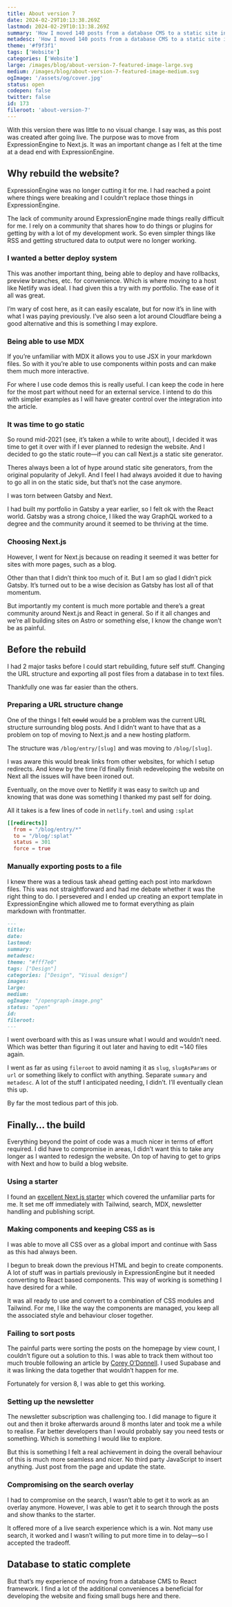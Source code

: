 ```yaml
---
title: About version 7
date: 2024-02-29T10:13:38.269Z
lastmod: 2024-02-29T10:13:38.269Z
summary: 'How I moved 140 posts from a database CMS to a static site in Next.js. No redesign just website rebuild and some hindsight into the decision making.'
metadesc: 'How I moved 140 posts from a database CMS to a static site in Next.js. No redesign just website rebuild and some hindsight into the decision making.'
theme: '#f9f3f1'
tags: ['Website']
categories: ['Website']
large: /images/blog/about-version-7-featured-image-large.svg
medium: /images/blog/about-version-7-featured-image-medium.svg
ogImage: '/assets/og/cover.jpg'
status: open
codepen: false
twitter: false
id: 173
fileroot: 'about-version-7'
---
```


With this version there was little to no visual change. I say was, as this post was created after going live. The purpose was to move from ExpressionEngine to Next.js. It was an important change as I felt at the time at a dead end with ExpressionEngine.

## Why rebuild the website?
ExpressionEngine was no longer cutting it for me. I had reached a point where things were breaking and I couldn’t replace those things in ExpressionEngine.

The lack of community around ExpressionEngine made things really difficult for me. I rely on a community that shares how to do things or plugins for getting by with a lot of my development work. So even simpler things like RSS and getting structured data to output were no longer working.

### I wanted a better deploy system
This was another important thing, being able to deploy and have rollbacks, preview branches, etc. for convenience. Which is where moving to a host like Netlify was ideal. I had given this a try with my portfolio. The ease of it all was great.

I’m wary of cost here, as it can easily escalate, but for now it’s in line with what I was paying previously. I’ve also seen a lot around Cloudflare being a good alternative and this is something I may explore.

### Being able to use MDX
If you’re unfamiliar with MDX it allows you to use JSX in your markdown files. So with it you’re able to use components within posts and can make them much more interactive.

For where I use code demos this is really useful. I can keep the code in here for the most part without need for an external service. I intend to do this with simpler examples as I will have greater control over the integration into the article.

### It was time to go static
So round mid-2021 (see, it’s taken a while to write about), I decided it was time to get it over with if I ever planned to redesign the website. And I decided to go the static route—if you can call Next.js a static site generator.

Theres always been a lot of hype around static site generators, from the original popularity of Jekyll. And I feel I had always avoided it due to having to go all in on the static side, but that’s not the case anymore.

I was torn between Gatsby and Next.

I had built my portfolio in Gatsby a year earlier, so I felt ok with the React world. Gatsby was a strong choice, I liked the way GraphQL worked to a degree and the community around it seemed to be thriving at the time.

### Choosing Next.js
However, I went for Next.js because on reading it seemed it was better for sites with more pages, such as a blog.

Other than that I didn’t think too much of it. But I am so glad I didn’t pick Gatsby. It’s turned out to be a wise decision as Gatsby has lost all of that momentum.

But importantly my content is much more portable and there’s a great community around Next.js and React in general. So if it all changes and we’re all building sites on Astro or something else, I know the change won’t be as painful.

## Before the rebuild
I had 2 major tasks before I could start rebuilding, future self stuff. Changing the URL structure and exporting all post files from a database in to text files.

Thankfully one was far easier than the others.

### Preparing a URL structure change
One of the things I felt ~~could~~ would be a problem was the current URL structure surrounding blog posts. And I didn’t want to have that as a problem on top of moving to Next.js and a new hosting platform.

The structure was `/blog/entry/[slug]` and was moving to `/blog/[slug]`.

I was aware this would break links from other websites, for which I setup redirects. And knew by the time I’d finally finish redeveloping the website on Next all the issues will have been ironed out.

Eventually, on the move over to Netlify it was easy to switch up and knowing that was done was something I thanked my past self for doing.

All it takes is a few lines of code in `netlify.toml` and using `:splat`

```toml:netlify.toml showLineNumbers
[[redirects]]
  from = "/blog/entry/*"
  to = "/blog/:splat"
  status = 301
  force = true
```

### Manually exporting posts to a file
I knew there was a tedious task ahead getting each post into markdown files. This was not straightforward and had me debate whether it was the right thing to do. I persevered and I ended up creating an export template in ExpressionEngine which allowed me to format everything as plain markdown with frontmatter.

```yaml:example-frontmatter.md
---
title:
date:
lastmod:
summary:
metadesc:
theme: "#fff7e0"
tags: ["Design"]
categories: ["Design", "Visual design"]
images:
large:
medium:
ogImage: "/opengraph-image.png"
status: "open"
id:
fileroot:
---
```

I went overboard with this as I was unsure what I would and wouldn’t need. Which was better than figuring it out later and having to edit ~140 files again.

I went as far as using `fileroot` to avoid naming it as  `slug`, `slugAsParams` or `url` or something likely to conflict with anything. Separate `summary` and `metadesc`. A lot of the stuff I anticipated needing, I didn’t. I’ll eventually clean this up.

By far the most tedious part of this job.

## Finally… the build
Everything beyond the point of code was a much nicer in terms of effort required. I did have to compromise in areas, I didn’t want this to take any longer as I wanted to redesign the website. On top of having to get to grips with Next and how to build a blog website.

### Using a starter
I found an [excellent Next.js starter](https://github.com/timlrx/tailwind-nextjs-starter-blog) which covered the unfamiliar parts for me. It set me off immediately with Tailwind, search, MDX, newsletter handling and publishing script.

### Making components and keeping CSS as is
I was able to move all CSS over as a global import and continue with Sass as this had always been.

I begun to break down the previous HTML and begin to create components. A lot of stuff was in partials previously in ExpressionEngine but it needed converting to React based components. This way of working is something I have desired for a while.

It was all ready to use and convert to a combination of CSS modules and Tailwind. For me, I like the way the components are managed, you keep all the associated style and behaviour closer together.

### Failing to sort posts
The painful parts were sorting the posts on the homepage by view count, I couldn’t figure out a solution to this. I was able to track them without too much trouble following an article by [Corey O’Donnell](https://codebycorey.com/blog/page-views-nextjs-supabase). I used Supabase and it was linking the data together that wouldn’t happen for me.

Fortunately for version 8, I was able to get this working.

### Setting up the newsletter
The newsletter subscription was challenging too. I did manage to figure it out and then it broke afterwards around 8 months later and took me a while to realise. Far better developers than I would probably say you need tests or something. Which is something I would like to explore.

But this is something I felt a real achievement in doing the overall behaviour of this is much more seamless and nicer. No third party JavaScript to insert anything. Just post from the page and update the state.

### Compromising on the search overlay
I had to compromise on the search, I wasn’t able to get it to work as an overlay anymore. However, I was able to get it to search through the posts and show thanks to the starter.

It offered more of a live search experience which is a win. Not many use search, it worked and I wasn’t willing to put more time in to delay—so I accepted the tradeoff.

## Database to static complete
But that’s my experience of moving from a database CMS to React framework. I find a lot of the additional conveniences a beneficial for developing the website and fixing small bugs here and there.

